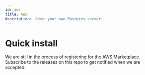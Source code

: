 ```yaml
---
id: aws
title: AWS
description: 'Host your own Postgres server'
---
```


# Quick install

We are still in the process of registering for the AWS Marketplace. Subscribe to the releases on this repo to get notified when we are accepted.

